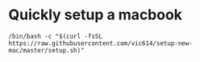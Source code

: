 # Quickly setup a macbook 

`/bin/bash -c "$(curl -fsSL https://raw.githubusercontent.com/vic614/setup-new-mac/master/setup.sh)"`
